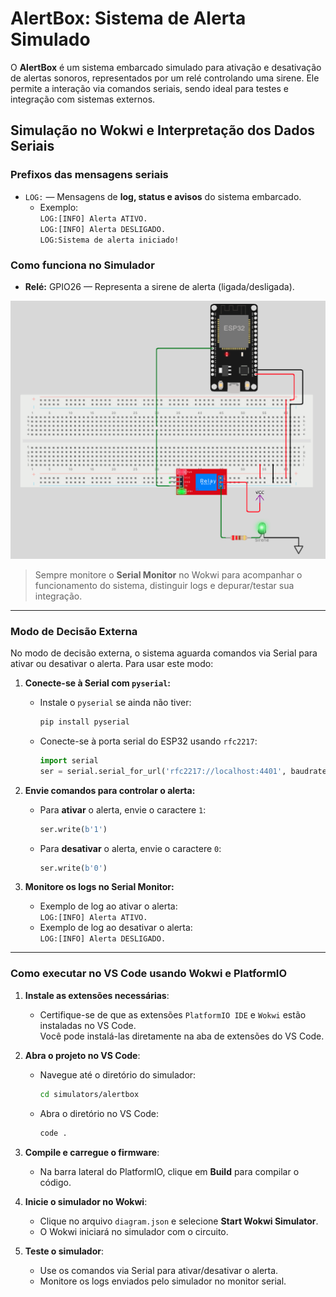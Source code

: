 # AlertBox: Sistema de Alerta Simulado

O **AlertBox** é um sistema embarcado simulado para ativação e desativação de alertas sonoros, representados por um relé controlando uma sirene. Ele permite a interação via comandos seriais, sendo ideal para testes e integração com sistemas externos.

## Simulação no Wokwi e Interpretação dos Dados Seriais

### Prefixos das mensagens seriais

- `LOG:` — Mensagens de **log, status e avisos** do sistema embarcado.
  - Exemplo:  
    `LOG:[INFO] Alerta ATIVO.`  
    `LOG:[INFO] Alerta DESLIGADO.`  
    `LOG:Sistema de alerta iniciado!`

### Como funciona no Simulador

- **Relé:** GPIO26 — Representa a sirene de alerta (ligada/desligada).

![Circuito do Sistema](../../assets/simulators-alertbox.png)

> Sempre monitore o **Serial Monitor** no Wokwi para acompanhar o funcionamento do sistema, distinguir logs e depurar/testar sua integração.

---

### Modo de Decisão Externa

No modo de decisão externa, o sistema aguarda comandos via Serial para ativar ou desativar o alerta. Para usar este modo:

1. **Conecte-se à Serial com `pyserial`:**
   - Instale o `pyserial` se ainda não tiver:  
     ```bash
     pip install pyserial
     ```
   - Conecte-se à porta serial do ESP32 usando `rfc2217`:  
     ```python
     import serial
     ser = serial.serial_for_url('rfc2217://localhost:4401', baudrate=115200)
     ```

2. **Envie comandos para controlar o alerta:**
   - Para **ativar** o alerta, envie o caractere `1`:  
     ```python
     ser.write(b'1')
     ```
   - Para **desativar** o alerta, envie o caractere `0`:  
     ```python
     ser.write(b'0')
     ```

3. **Monitore os logs no Serial Monitor:**
   - Exemplo de log ao ativar o alerta:  
     `LOG:[INFO] Alerta ATIVO.`  
   - Exemplo de log ao desativar o alerta:  
     `LOG:[INFO] Alerta DESLIGADO.`

---

### Como executar no VS Code usando Wokwi e PlatformIO

1. **Instale as extensões necessárias**:
   - Certifique-se de que as extensões `PlatformIO IDE` e `Wokwi` estão instaladas no VS Code.  
     Você pode instalá-las diretamente na aba de extensões do VS Code.

2. **Abra o projeto no VS Code**:
   - Navegue até o diretório do simulador:
     ```bash
     cd simulators/alertbox
     ```
   - Abra o diretório no VS Code:
     ```bash
     code .
     ```

3. **Compile e carregue o firmware**:
   - Na barra lateral do PlatformIO, clique em **Build** para compilar o código.

4. **Inicie o simulador no Wokwi**:
   - Clique no arquivo `diagram.json` e selecione **Start Wokwi Simulator**.
   - O Wokwi iniciará no simulador com o circuito.

5. **Teste o simulador**:
   - Use os comandos via Serial para ativar/desativar o alerta.
   - Monitore os logs enviados pelo simulador no monitor serial.
